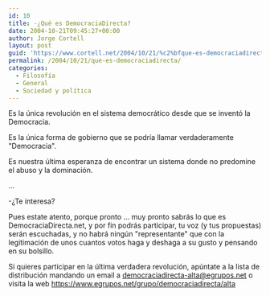 ```yaml
---
id: 10
title: -¿Qué es DemocraciaDirecta?
date: 2004-10-21T09:45:27+00:00
author: Jorge Cortell
layout: post
guid: 'https://www.cortell.net/2004/10/21/%c2%bfque-es-democraciadirecta/'
permalink: /2004/10/21/que-es-democraciadirecta/
categories:
  - Filosofí­a
  - General
  - Sociedad y polí­tica
---
```

Es la única revolución en el sistema democrático desde que se inventó la Democracia.
  
Es la única forma de gobierno que se podrí­a llamar verdaderamente "Democracia".
  
Es nuestra última esperanza de encontrar un sistema donde no predomine el abuso y la dominación.
  
...
  
-¿Te interesa?
  
Pues estate atento, porque pronto ... muy pronto sabrás lo que es DemocraciaDirecta.net, y por fin podrás participar, tu voz (y tus propuestas) serán escuchadas, y no habrá ningún "representante" que con la legitimación de unos cuantos votos haga y deshaga a su gusto y pensando en su bolsillo.

Si quieres participar en la última verdadera revolución, apúntate a la lista de distribución mandando un email a democraciadirecta-alta@egrupos.net o visita la web https://www.egrupos.net/grupo/democraciadirecta/alta